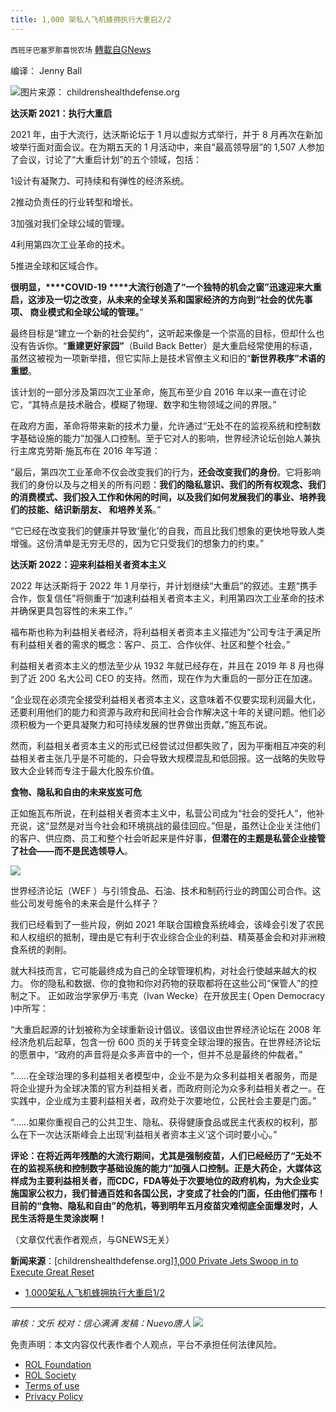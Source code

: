 ```yaml
---
title: 1,000 架私人飞机蜂拥执行大重启2/2
---
```

`西班牙巴塞罗那喜悦农场` [轉載自GNews](https://gnews.org/zh-hans/1627936/)

编译： Jenny Ball

![](https://assets.gnews.org/wp-content/uploads/2021/10/image-560.png)图片来源： childrenshealthdefense.org

**达沃斯 ****2021****：执行大重启**

2021 年，由于大流行，达沃斯论坛于 1 月以虚拟方式举行，并于 8 月再次在新加坡举行面对面会议。在为期五天的 1 月活动中，来自“最高领导层”的 1,507 人参加了会议，讨论了“大重启计划”的五个领域，包括：

1设计有凝聚力、可持续和有弹性的经济系统。

2推动负责任的行业转型和增长。

3加强对我们全球公域的管理。

4利用第四次工业革命的技术。

5推进全球和区域合作。

**很明显，****COVID-19 ****大流行创造了“一个独特的机会之窗”迅速迎来大重启，这涉及一切之改变，从未来的全球关系和国家经济的方向到“社会的优先事项、 商业模式和全球公域的管理。**”

最终目标是“建立一个新的社会契约”，这听起来像是一个崇高的目标，但却什么也没有告诉你。“**重建更好家园”**（Build Back Better）是大重启经常使用的标语，虽然这被视为一项新举措，但它实际上是技术官僚主义和旧的“**新世界秩序”术语的重塑**。

该计划的一部分涉及第四次工业革命，施瓦布至少自 2016 年以来一直在讨论它，“其特点是技术融合，模糊了物理、数字和生物领域之间的界限。”

在政府方面，革命将带来新的技术力量，允许通过“无处不在的监视系统和控制数字基础设施的能力”加强人口控制。至于它对人的影响，世界经济论坛创始人兼执行主席克劳斯·施瓦布在 2016 年写道：

“最后，第四次工业革命不仅会改变我们的行为，**还会改变我们的身份**。它将影响我们的身份以及与之相关的所有问题：**我们的隐私意识、我们的所有权观念、我们的消费模式、我们投入工作和休闲的时间，以及我们如何发展我们的事业、培养我们的技能、结识新朋友、 和培养关系**。”

“它已经在改变我们的健康并导致‘量化’的自我，而且比我们想象的更快地导致人类增强。这份清单是无穷无尽的，因为它只受我们的想象力的约束。”

**达沃斯 ****2022****：迎来利益相关者资本主义**

2022 年达沃斯将于 2022 年 1 月举行，并计划继续“大重启”的叙述。主题“携手合作，恢复信任”将侧重于“加速利益相关者资本主义，利用第四次工业革命的技术并确保更具包容性的未来工作。”

福布斯也称为利益相关者经济，将利益相关者资本主义描述为“公司专注于满足所有利益相关者的需求的概念：客户、员工、合作伙伴、社区和整个社会。”

利益相关者资本主义的想法至少从 1932 年就已经存在，并且在 2019 年 8 月也得到了近 200 名大公司 CEO 的支持。然而，现在作为大重启的一部分正在加速。

“企业现在必须完全接受利益相关者资本主义，这意味着不仅要实现利润最大化，还要利用他们的能力和资源与政府和民间社会合作解决这十年的关键问题。他们必须积极为一个更具凝聚力和可持续发展的世界做出贡献，”施瓦布说。

然而，利益相关者资本主义的形式已经尝试过但都失败了，因为平衡相互冲突的利益相关者主张几乎是不可能的，只会导致大规模混乱和低回报。这一战略的失败导致大企业转而专注于最大化股东价值。

**食物、隐私和自由的未来岌岌可危**

正如施瓦布所说，在利益相关者资本主义中，私营公司成为“社会的受托人”，他补充说，这“显然是对当今社会和环境挑战的最佳回应。”但是，虽然让企业关注他们的客户、供应商、员工和整个社会听起来是件好事，**但潜在的主题是私营企业接管了社会——而不是民选领导人**。

![](https://assets.gnews.org/wp-content/uploads/2021/10/image-564.png)

世界经济论坛（WEF ）与引领食品、石油、技术和制药行业的跨国公司合作。这些公司发号施令的未来会是什么样子？

我们已经看到了一些片段，例如 2021 年联合国粮食系统峰会，该峰会引发了农民和人权组织的抵制，理由是它有利于农业综合企业的利益、精英基金会和对非洲粮食系统的剥削。

就大科技而言，它可能最终成为自己的全球管理机构，对社会行使越来越大的权力。 你的隐私和数据、你的食物和你对药物的获取都将在这些公司“保管人”的控制之下。 正如政治学家伊万·韦克（Ivan Wecke）在开放民主( Open Democracy )中所写：

“大重启起源的计划被称为全球重新设计倡议。该倡议由世界经济论坛在 2008 年经济危机后起草，包含一份 600 页的关于转变全球治理的报告。在世界经济论坛的愿景中，“政府的声音将是众多声音中的一个，但并不总是最终的仲裁者。”

“……在全球治理的多利益相关者模型中，企业不是为众多利益相关者服务，而是将企业提升为全球决策的官方利益相关者，而政府则沦为众多利益相关者之一。在实践中，企业成为主要利益相关者，政府处于次要地位，公民社会主要是门面。”

“……如果你重视自己的公共卫生、隐私、获得健康食品或民主代表权的权利，那么在下一次达沃斯峰会上出现‘利益相关者资本主义’这个词时要小心。”

**评论：在将近两年残酷的大流行期间，尤其是强制疫苗，人们已经经历了“无处不在的监视系统和控制数字基础设施的能力”加强人口控制。正是大药企，大媒体这样成为主要利益相关者，而CDC，FDA等处于次要地位的政府机构，为大企业实施国家公权力，我们普通百姓和各国公民，才变成了社会的门面，任由他们摆布！目前的“食物、隐私和自由”的危机，等到明年五月疫苗灾难彻底全面爆发时，人民生活将是生灵涂炭啊！**

（文章仅代表作者观点，与GNEWS无关）

**新闻来源**：[childrenshealthdefense.org][1,000 Private Jets Swoop in to Execute Great Reset](https://childrenshealthdefense.org/defender/wef-davos-forum-stakeholder-capitalism-carbon-emissions-private-jets/)

- [1,000架私人飞机蜂拥执行大重启1/2](https://gnews.org/zh-hans/1627901/)


* * *

*审核：文乐
校对：信心满满
发稿：Nuevo唐人*
![](https://assets.gnews.org/wp-content/uploads/2021/10/GNEWS_CH.-1-3-2.jpeg)
 

免责声明：本文内容仅代表作者个人观点，平台不承担任何法律风险。

- [ROL Foundation](https://rolfoundation.org/)
- [ROL Society](https://rolsociety.org/)
- [Terms of use](https://gnews.org/terms-of-use-3/)
- [Privacy Policy](https://gnews.org/privacy-policy/)
